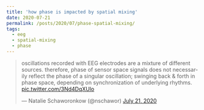 ```yaml
---
title: 'how phase is impacted by spatial mixing'
date: 2020-07-21
permalink: /posts/2020/07/phase-spatial-mixing/
tags:
  - eeg
  - spatial-mixing
  - phase
---
```

<blockquote class="twitter-tweet" ><p lang="en" dir="ltr">oscillations recorded with EEG electrodes are a mixture of different sources. therefore, phase of sensor space signals does not necessarily reflect the phase of a singular oscillation; swinging back &amp; forth in phase space, depending on synchronization of underlying rhythms. <a href="https://t.co/3Nd4DqXUlo">pic.twitter.com/3Nd4DqXUlo</a></p>&mdash; Natalie Schaworonkow (@nschawor) <a href="https://twitter.com/nschawor/status/1285479115462635520?ref_src=twsrc%5Etfw">July 21, 2020</a></blockquote><script async src="https://platform.twitter.com/widgets.js" charset="utf-8"></script>
